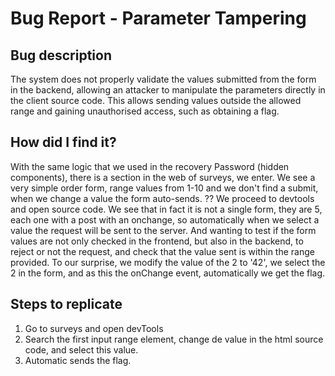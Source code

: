 # Bug Report - Parameter Tampering

##  Bug description

The system does not properly validate the values submitted from the form in the backend, allowing an attacker to manipulate the parameters directly in the client source code. This allows sending values outside the allowed range and gaining unauthorised access, such as obtaining a flag.

## How did I find it?

With the same logic that we used in the recovery Password (hidden components), there is a section in the web of surveys, we enter.
We see a very simple order form, range values from 1-10 and we don't find a submit, when we change a value the form auto-sends. ??
We proceed to devtools and open source code. We see that in fact it is not a single form, they are 5, each one with a post with an onchange, so automatically when we select
a value the request will be sent to the server. And wanting to test if the form values are not only checked in the frontend, but also in the backend, to reject or not the request, and check that the value sent is within the range provided. To our surprise, we modify the value of the 2 to '42', we select the 2 in the form, and as this the onChange event, automatically we get the flag.

## Steps to replicate

1. Go to surveys and open devTools
2. Search the first input range element, change de value in the html source code, and select this value.
3. Automatic sends the flag.
